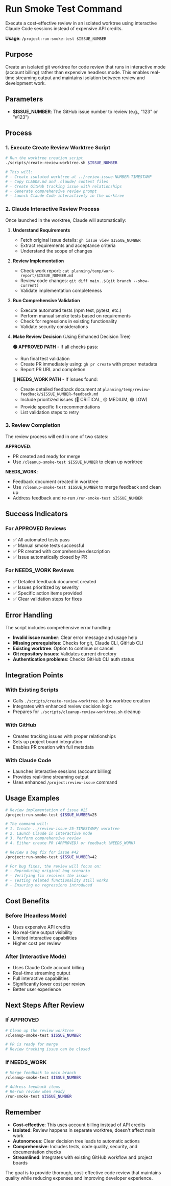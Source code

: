 # Run Smoke Test Command

Execute a cost-effective review in an isolated worktree using interactive Claude Code sessions instead of expensive API credits.

**Usage**: `/project:run-smoke-test $ISSUE_NUMBER`

## Purpose

Create an isolated git worktree for code review that runs in interactive mode (account billing) rather than expensive headless mode. This enables real-time streaming output and maintains isolation between review and development work.

## Parameters

- **$ISSUE_NUMBER**: The GitHub issue number to review (e.g., "123" or "#123")

## Process

### 1. Execute Create Review Worktree Script

```bash
# Run the worktree creation script
./scripts/create-review-worktree.sh $ISSUE_NUMBER

# This will:
# - Create isolated worktree at ../review-issue-NUMBER-TIMESTAMP
# - Copy CLAUDE.md and .claude/ context files
# - Create GitHub tracking issue with relationships
# - Generate comprehensive review prompt
# - Launch Claude Code interactively in the worktree
```

### 2. Claude Interactive Review Process

Once launched in the worktree, Claude will automatically:

1. **Understand Requirements**
   - Fetch original issue details: `gh issue view $ISSUE_NUMBER`
   - Extract requirements and acceptance criteria
   - Understand the scope of changes

2. **Review Implementation**
   - Check work report: `cat planning/temp/work-report/$ISSUE_NUMBER.md`
   - Review code changes: `git diff main..$(git branch --show-current)`
   - Validate implementation completeness

3. **Run Comprehensive Validation**
   - Execute automated tests (npm test, pytest, etc.)
   - Perform manual smoke tests based on requirements
   - Check for regressions in existing functionality
   - Validate security considerations

4. **Make Review Decision** (Using Enhanced Decision Tree)

   **🟢 APPROVED PATH** - If all checks pass:
   - Run final test validation
   - Create PR immediately using: `gh pr create` with proper metadata
   - Report PR URL and completion

   **🔴 NEEDS_WORK PATH** - If issues found:
   - Create detailed feedback document at `planning/temp/review-feedback/$ISSUE_NUMBER-feedback.md`
   - Include prioritized issues (🔴 CRITICAL, 🟡 MEDIUM, 🟢 LOW)
   - Provide specific fix recommendations
   - List validation steps to retry

### 3. Review Completion

The review process will end in one of two states:

**APPROVED**: 
- PR created and ready for merge
- Use `/cleanup-smoke-test $ISSUE_NUMBER` to clean up worktree

**NEEDS_WORK**:
- Feedback document created in worktree  
- Use `/cleanup-smoke-test $ISSUE_NUMBER` to merge feedback and clean up
- Address feedback and re-run `/run-smoke-test $ISSUE_NUMBER`

## Success Indicators

### For APPROVED Reviews
- ✅ All automated tests pass
- ✅ Manual smoke tests successful  
- ✅ PR created with comprehensive description
- ✅ Issue automatically closed by PR

### For NEEDS_WORK Reviews
- ✅ Detailed feedback document created
- ✅ Issues prioritized by severity
- ✅ Specific action items provided
- ✅ Clear validation steps for fixes

## Error Handling

The script includes comprehensive error handling:

- **Invalid issue number**: Clear error message and usage help
- **Missing prerequisites**: Checks for git, Claude CLI, GitHub CLI
- **Existing worktree**: Option to continue or cancel
- **Git repository issues**: Validates current directory
- **Authentication problems**: Checks GitHub CLI auth status

## Integration Points

### With Existing Scripts
- Calls `./scripts/create-review-worktree.sh` for worktree creation
- Integrates with enhanced review decision logic
- Prepares for `./scripts/cleanup-review-worktree.sh` cleanup

### With GitHub
- Creates tracking issues with proper relationships
- Sets up project board integration
- Enables PR creation with full metadata

### With Claude Code
- Launches interactive sessions (account billing)
- Provides real-time streaming output
- Uses enhanced `/project:review-issue` command

## Usage Examples

```bash
# Review implementation of issue #25
/project:run-smoke-test $ISSUE_NUMBER=25

# The command will:
# 1. Create ../review-issue-25-TIMESTAMP/ worktree
# 2. Launch Claude in interactive mode
# 3. Perform comprehensive review
# 4. Either create PR (APPROVED) or feedback (NEEDS_WORK)
```

```bash
# Review a bug fix for issue #42
/project:run-smoke-test $ISSUE_NUMBER=42

# For bug fixes, the review will focus on:
# - Reproducing original bug scenario
# - Verifying fix resolves the issue
# - Testing related functionality still works
# - Ensuring no regressions introduced
```

## Cost Benefits

### Before (Headless Mode)
- Uses expensive API credits
- No real-time output visibility
- Limited interactive capabilities
- Higher cost per review

### After (Interactive Mode)
- Uses Claude Code account billing
- Real-time streaming output
- Full interactive capabilities
- Significantly lower cost per review
- Better user experience

## Next Steps After Review

### If APPROVED
```bash
# Clean up the review worktree
/cleanup-smoke-test $ISSUE_NUMBER

# PR is ready for merge
# Review tracking issue can be closed
```

### If NEEDS_WORK
```bash
# Merge feedback to main branch
/cleanup-smoke-test $ISSUE_NUMBER

# Address feedback items
# Re-run review when ready
/run-smoke-test $ISSUE_NUMBER
```

## Remember

- **Cost-effective**: This uses account billing instead of API credits
- **Isolated**: Review happens in separate worktree, doesn't affect main work
- **Autonomous**: Clear decision tree leads to automatic actions
- **Comprehensive**: Includes tests, code quality, security, and documentation checks
- **Streamlined**: Integrates with existing GitHub workflow and project boards

The goal is to provide thorough, cost-effective code review that maintains quality while reducing expenses and improving developer experience.